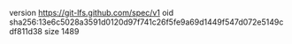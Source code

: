 version https://git-lfs.github.com/spec/v1
oid sha256:13e6c5028a3591d0120d97f741c26f5fe9a69d1449f547d072e5149cdf811d38
size 1489
